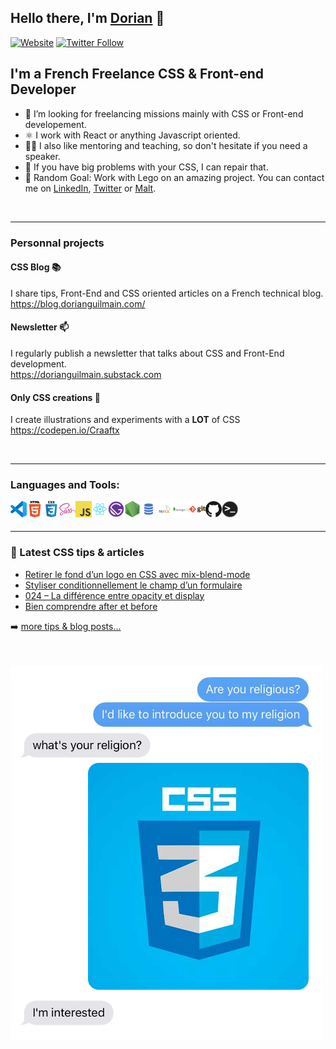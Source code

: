 ## Hello there, I'm [Dorian][website] 👋

[![Website](https://img.shields.io/website?label=dorianguilmain.com&style=for-the-badge&url=https%3A%2F%2Fdorianguilmain.com)](https://dorianguilmain.com)
[![Twitter Follow](https://img.shields.io/twitter/follow/dorianguilmain?color=1DA1F2&logo=twitter&style=for-the-badge)](https://twitter.com/intent/follow?original_referer=https%3A%2F%2Fgithub.com%2Fdorianguilmain&screen_name=dorianguilmain)

## I'm a French Freelance CSS & Front-end Developer

- 🔎 I’m looking for freelancing missions mainly with CSS or Front-end developement.
- ⚛ I work with React or anything Javascript oriented.
- 👨‍🎓 I also like mentoring and teaching, so don't hesitate if you need a speaker.
- 🧨 If you have big problems with your CSS, I can repair that.
- 🥅 Random Goal: Work with Lego on an amazing project.
You can contact me on [LinkedIn][linkedin], [Twitter][twitter] or [Malt][malt].

<br />

---

### Personnal projects 

#### CSS Blog 📚
I share tips, Front-End and CSS oriented articles on a French technical blog.  
https://blog.dorianguilmain.com/

#### Newsletter 📫
I regularly publish a newsletter that talks about CSS and Front-End development.  
https://dorianguilmain.substack.com 

#### Only CSS creations 👀 
I create illustrations and experiments with a **LOT** of CSS  
https://codepen.io/Craaftx

<br />

---

### Languages and Tools:

<img align="left" alt="Visual Studio Code" width="26px" src="https://raw.githubusercontent.com/github/explore/80688e429a7d4ef2fca1e82350fe8e3517d3494d/topics/visual-studio-code/visual-studio-code.png" />
<img align="left" alt="HTML5" width="26px" src="https://raw.githubusercontent.com/github/explore/80688e429a7d4ef2fca1e82350fe8e3517d3494d/topics/html/html.png" />
<img align="left" alt="CSS3" width="26px" src="https://raw.githubusercontent.com/github/explore/80688e429a7d4ef2fca1e82350fe8e3517d3494d/topics/css/css.png" />
<img align="left" alt="Sass" width="26px" src="https://raw.githubusercontent.com/github/explore/80688e429a7d4ef2fca1e82350fe8e3517d3494d/topics/sass/sass.png" />
<img align="left" alt="JavaScript" width="26px" src="https://raw.githubusercontent.com/github/explore/80688e429a7d4ef2fca1e82350fe8e3517d3494d/topics/javascript/javascript.png" />
<img align="left" alt="React" width="26px" src="https://raw.githubusercontent.com/github/explore/80688e429a7d4ef2fca1e82350fe8e3517d3494d/topics/react/react.png" />
<img align="left" alt="Gatsby" width="26px" src="https://raw.githubusercontent.com/github/explore/e94815998e4e0713912fed477a1f346ec04c3da2/topics/gatsby/gatsby.png" />
<img align="left" alt="Node.js" width="26px" src="https://raw.githubusercontent.com/github/explore/80688e429a7d4ef2fca1e82350fe8e3517d3494d/topics/nodejs/nodejs.png" />
<img align="left" alt="SQL" width="26px" src="https://raw.githubusercontent.com/github/explore/80688e429a7d4ef2fca1e82350fe8e3517d3494d/topics/sql/sql.png" />
<img align="left" alt="MySQL" width="26px" src="https://raw.githubusercontent.com/github/explore/80688e429a7d4ef2fca1e82350fe8e3517d3494d/topics/mysql/mysql.png" />
<img align="left" alt="MongoDB" width="26px" src="https://raw.githubusercontent.com/github/explore/80688e429a7d4ef2fca1e82350fe8e3517d3494d/topics/mongodb/mongodb.png" />
<img align="left" alt="Git" width="26px" src="https://raw.githubusercontent.com/github/explore/80688e429a7d4ef2fca1e82350fe8e3517d3494d/topics/git/git.png" />
<img align="left" alt="GitHub" width="26px" src="https://raw.githubusercontent.com/github/explore/78df643247d429f6cc873026c0622819ad797942/topics/github/github.png" />
<img align="left" alt="Terminal" width="26px" src="https://raw.githubusercontent.com/github/explore/80688e429a7d4ef2fca1e82350fe8e3517d3494d/topics/terminal/terminal.png" />

<br />
<br />

---

### 📕 Latest CSS tips & articles

- [Retirer le fond d’un logo en CSS avec mix-blend-mode](https://blog.dorianguilmain.com/027-retirer-le-fond-dun-logo-en-css-avec-mix-blend-mode/)
- [Styliser conditionnellement le champ d’un formulaire](https://blog.dorianguilmain.com/026-styliser-conditionnellement-le-champ-dun-formulaire/)
- [024 – La différence entre opacity et display](https://blog.dorianguilmain.com/024-la-difference-entre-opacity-et-display/)
- [Bien comprendre after et before](https://blog.dorianguilmain.com/bien-comprendre-after-before/)

➡️ [more tips & blog posts...](https://blog.dorianguilmain.com)

<br />
<br />

<img alt="CSS is the best programming language and it can be a job" src="https://raw.githubusercontent.com/Craaftx/Craaftx/main/yes.jpg" />

[malt]: https://www.malt.fr/profile/dorianguilmain
[website]: https://dorianguilmain.com
[twitter]: https://twitter.com/dorianguilmain
[linkedin]: https://linkedin.com/in/dorian-guilmain
